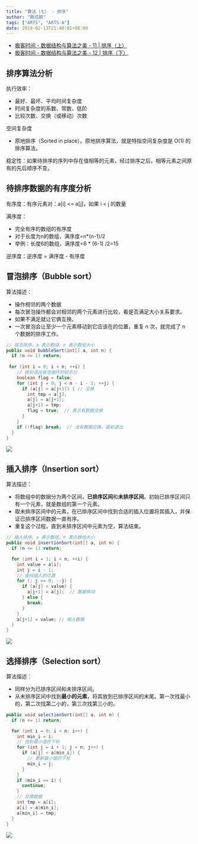 ```yaml
---
title: "算法（七） - 排序"
author: "颇忒脱"
tags: ["ARTS", "ARTS-A"]
date: 2019-02-13T21:40:01+08:00
---
```


<!--more-->

* [极客时间 - 数据结构与算法之美 - 11 | 排序（上）][1]
* [极客时间 - 数据结构与算法之美 - 12 | 排序（下）][2]

## 排序算法分析

执行效率：
	
* 最好、最坏、平均时间复杂度
* 时间复杂度的系数、常数、低阶
* 比较次数、交换（或移动）次数
	
空间复杂度

* 原地排序（Sorted in place）。原地排序算法，就是特指空间复杂度是 O(1) 的排序算法。
	
稳定性：如果待排序的序列中存在值相等的元素，经过排序之后，相等元素之间原有的先后顺序不变。

## 待排序数据的有序度分析

有序度：有序元素对：a[i] <= a[j]，如果 i < j 的数量

满序度：

* 完全有序的数组的有序度
* 对于长度为n的数组，满序度=n*(n-1)/2
* 举例：长度6的数组，满序度=6 * (6-1) /2=15

逆序度：逆序度 = 满序度 - 有序度

## 冒泡排序（Bubble sort）

算法描述：

* 操作相邻的两个数据
* 每次冒泡操作都会对相邻的两个元素进行比较，看是否满足大小关系要求。
* 如果不满足就让它俩互换。
* 一次冒泡会让至少一个元素移动到它应该在的位置，重复 n 次，就完成了 n 个数据的排序工作。

```java
// 冒泡排序，a 表示数组，n 表示数组大小
public void bubbleSort(int[] a, int n) {
  if (n <= 1) return;
 
 for (int i = 0; i < n; ++i) {
    // 提前退出冒泡循环的标志位
    boolean flag = false;
    for (int j = 0; j < n - i - 1; ++j) {
      if (a[j] > a[j+1]) { // 交换
        int tmp = a[j];
        a[j] = a[j+1];
        a[j+1] = tmp;
        flag = true;  // 表示有数据交换      
      }
    }
    if (!flag) break;  // 没有数据交换，提前退出
  }
}
```

![](bubble-sort.png)

## 插入排序（Insertion sort）

算法描述：

* 将数组中的数据分为两个区间，**已排序区间**和**未排序区间**。初始已排序区间只有一个元素，就是数组的第一个元素。
* 取未排序区间中的元素，在已排序区间中找到合适的插入位置将其插入，并保证已排序区间数据一直有序。
* 重复这个过程，直到未排序区间中元素为空，算法结束。

```java
// 插入排序，a 表示数组，n 表示数组大小
public void insertionSort(int[] a, int n) {
  if (n <= 1) return;

  for (int i = 1; i < n; ++i) {
    int value = a[i];
    int j = i - 1;
    // 查找插入的位置
    for (; j >= 0; --j) {
      if (a[j] > value) {
        a[j+1] = a[j];  // 数据移动
      } else {
        break;
      }
    }
    a[j+1] = value; // 插入数据
  }
}
```

![](insertion-sort.png)

## 选择排序（Selection sort）

算法描述：

* 同样分为已排序区间和未排序区间。
* 从未排序区间中找到**最小的元素**，将其放到已排序区间的末尾。第一次找最小的，第二次找第二小的，第三次找第三小的。

```java
public void selectionSort(int[] a, int n) {
  if (n <= 1) return;

  for (int i = 0; i < n; i++) {
    int min_i = i;
    // 找到最小值的下标
    for (int j = i + 1; j < n; j++) {
      if (a[j] < a[min_i]) {
        // 更新最小值的下标
        min_i = j;
      }
    }
    if (min_i == i) {
      continue;
    }
    // 交换数据
    int tmp = a[i];
    a[i] = a[min_i];
    a[min_i] = tmp;
  }
}
```

![](selection-sort.png)

[1]: https://time.geekbang.org/column/article/41802
[2]: https://time.geekbang.org/column/article/41913